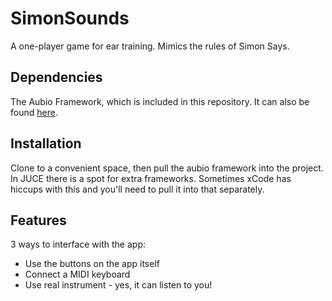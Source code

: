 # SimonSounds
A one-player game for ear training. Mimics the rules of Simon Says.

## Dependencies
The Aubio Framework, which is included in this repository. It can also be found [here](https://www.aubio.org).

## Installation
Clone to a convenient space, then pull the aubio framework into the project. In JUCE there is a spot for extra frameworks. Sometimes xCode has hiccups with this and you'll need to pull it into that separately.

## Features
3 ways to interface with the app:
  * Use the buttons on the app itself
  * Connect a MIDI keyboard
  * Use real instrument - yes, it can listen to you!
 
